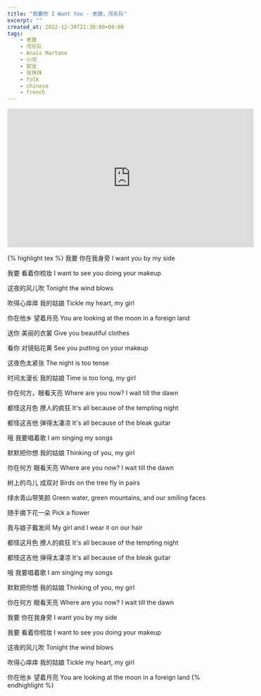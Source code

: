 ```yaml
---
title: "我要你 I Want You - 老狼，河乐队"
excerpt: ""
created_at: 2022-12-30T21:30:00+08:00
tags:
    - 老狼
    - 河乐队
    - Anaïs Martane
    - 小河
    - 郭龙
    - 张玮玮
    - folk
    - chinese
    - french
---
```


<iframe width="560" height="315" src="https://www.youtube.com/embed/36116PVVxys" title="YouTube video player" frameborder="0" allow="accelerometer; autoplay; clipboard-write; encrypted-media; gyroscope; picture-in-picture" allowfullscreen></iframe>

{% highlight tex %}
我要 你在我身旁
I want you by my side

我要 看着你梳妆
I want to see you doing your makeup

这夜的风儿吹
Tonight the wind blows

吹得心痒痒 我的姑娘
Tickle my heart, my girl

你在他乡 望着月亮
You are looking at the moon in a foreign land

送你 美丽的衣裳
Give you beautiful clothes

看你 对镜贴花黄
See you putting on your makeup

这夜色太紧张
The night is too tense

时间太漫长 我的姑娘
Time is too long, my girl

你在何方，眼看天亮
Where are you now? I wait till the dawn

都怪这月色 撩人的疯狂
It's all because of the tempting night

都怪这吉他 弹得太凄凉
It's all because of the bleak guitar

哦 我要唱着歌
I am singing my songs

默默把你想 我的姑娘
Thinking of you, my girl

你在何方 眼看天亮
Where are you now? I wait till the dawn

树上的鸟儿 成双对
Birds on the tree fly in pairs

绿水青山带笑颜
Green water, green mountains, and our smiling faces

随手摘下花一朵
Pick a flower

我与娘子戴发间
My girl and I wear it on our hair

都怪这月色 撩人的疯狂
It's all because of the tempting night

都怪这吉他 弹得太凄凉
It's all because of the bleak guitar

哦 我要唱着歌
I am singing my songs

默默把你想 我的姑娘
Thinking of you, my girl

你在何方 眼看天亮
Where are you now? I wait till the dawn

我要 你在我身旁
I want you by my side

我要 看着你梳妆
I want to see you doing your makeup

这夜的风儿吹
Tonight the wind blows

吹得心痒痒 我的姑娘
Tickle my heart, my girl

你在他乡 望着月亮
You are looking at the moon in a foreign land
{% endhighlight %}